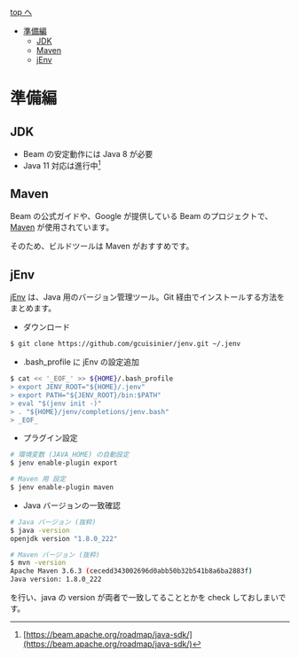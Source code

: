 [top へ](../index.md)

<!-- TOC -->

- [準備編](#準備編)
  - [JDK](#jdk)
  - [Maven](#maven)
  - [jEnv](#jenv)

<!-- /TOC -->

# 準備編

## JDK

- Beam の安定動作には Java 8 が必要
- Java 11 対応は進行中[^jdk11]

[^jdk11]: [https://beam.apache.org/roadmap/java-sdk/](https://beam.apache.org/roadmap/java-sdk/)

## Maven

Beam の公式ガイドや、Google が提供している Beam のプロジェクトで、[Maven](https://maven.apache.org/) が使用されています。

そのため、ビルドツールは Maven がおすすめです。

## jEnv

[jEnv](https://www.jenv.be/) は、Java 用のバージョン管理ツール。Git 経由でインストールする方法をまとめます。

- ダウンロード

```bash
$ git clone https://github.com/gcuisinier/jenv.git ~/.jenv
```

- .bash_profile に jEnv の設定追加

```bash
$ cat << '_EOF_' >> ${HOME}/.bash_profile
> export JENV_ROOT="${HOME}/.jenv"
> export PATH="${JENV_ROOT}/bin:$PATH"
> eval "$(jenv init -)"
> . "${HOME}/jenv/completions/jenv.bash"
> _EOF_
```

- プラグイン設定

```bash
# 環境変数 (JAVA_HOME) の自動設定
$ jenv enable-plugin export

# Maven 用 設定
$ jenv enable-plugin maven
```

- Java バージョンの一致確認

```bash
# Java バージョン (抜粋)
$ java -version
openjdk version "1.8.0_222"

# Maven バージョン (抜粋)
$ mvn -version
Apache Maven 3.6.3 (cecedd343002696d0abb50b32b541b8a6ba2883f)
Java version: 1.8.0_222
```

を行い、java の version が両者で一致してることとかを check しておしまいです。
